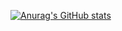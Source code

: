 [![Anurag's GitHub stats](https://github-readme-stats.vercel.app/api?username=Tykeaboyloy&count_private=true&theme=vue-dark&bg_color=00000000&show_icons=true&icon_color=#ffffff)](https://github.com/anuraghazra/github-readme-stats)
